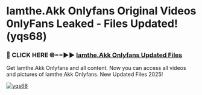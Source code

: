 # Iamthe.Akk Onlyfans Original Videos 0nlyFans Leaked - Files Updated! (yqs68)

<h3>🔴 CLICK HERE 🌐==►► <a href="https://tinyurl.com/2m67pmp6" rel="nofollow">Iamthe.Akk Onlyfans Updated Files</a></h3>

Get Iamthe.Akk Onlyfans and all content. Now you can access all videos and pictures of Iamthe.Akk Onlyfans. New Updated Files 2025!

[![yqs68](https://i.imgur.com/H4QAA4z.gif)](https://tinyurl.com/2m67pmp6)